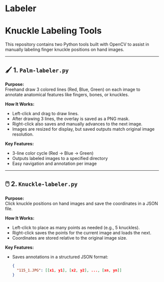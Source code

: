 # Labeler
# Knuckle Labeling Tools

This repository contains two Python tools built with OpenCV to assist in manually labeling finger knuckle positions on hand images.

---

## 🖌️ 1. `Palm-labeler.py`

**Purpose:**  
Freehand draw 3 colored lines (Red, Blue, Green) on each image to annotate anatomical features like fingers, bones, or knuckles.

**How It Works:**
- Left-click and drag to draw lines.
- After drawing 3 lines, the overlay is saved as a PNG mask.
- Right-click also saves and manually advances to the next image.
- Images are resized for display, but saved outputs match original image resolution.

**Key Features:**
- 3-line color cycle (Red → Blue → Green)
- Outputs labeled images to a specified directory
- Easy navigation and annotation per image

---

## 🖱️ 2. `Knuckle-labeler.py`

**Purpose:**  
Click knuckle positions on hand images and save the coordinates in a JSON file.

**How It Works:**
- Left-click to place as many points as needed (e.g., 5 knuckles).
- Right-click saves the points for the current image and loads the next.
- Coordinates are stored relative to the original image size.

**Key Features:**
- Saves annotations in a structured JSON format:
  ```json
  {
    "115_1.JPG": [[x1, y1], [x2, y2], ..., [xn, yn]]
  }
